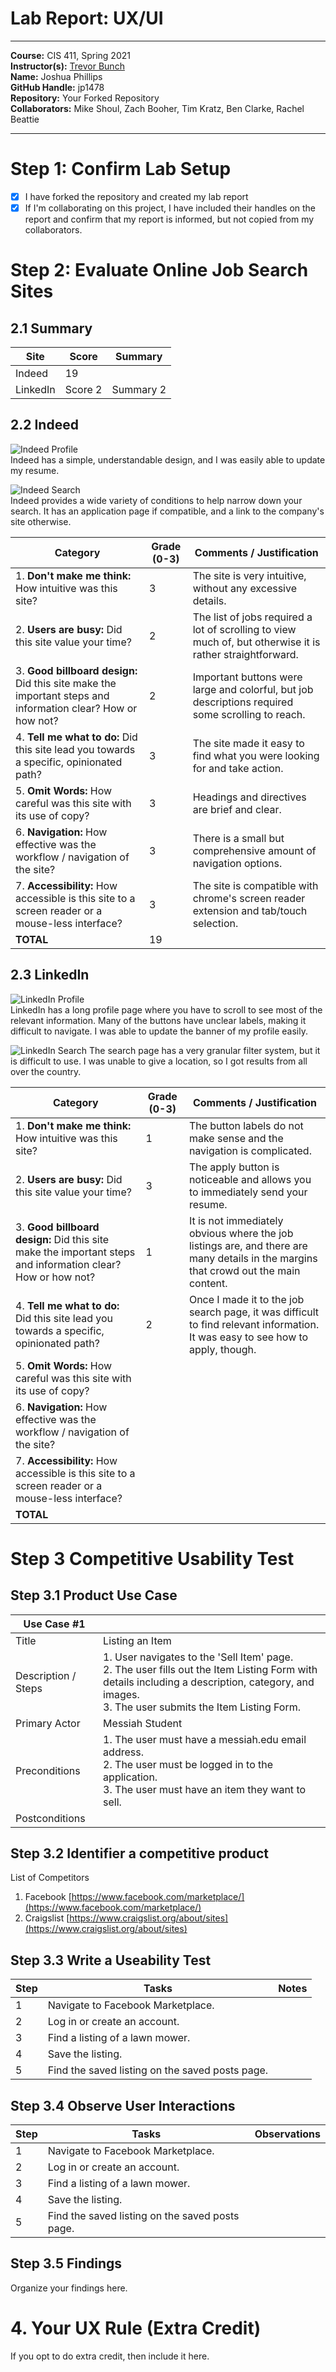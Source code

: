 # Lab Report: UX/UI
___
**Course:** CIS 411, Spring 2021  
**Instructor(s):** [Trevor Bunch](https://github.com/trevordbunch)  
**Name:** Joshua Phillips  
**GitHub Handle:** jp1478  
**Repository:** Your Forked Repository  
**Collaborators:** Mike Shoul, Zach Booher, Tim Kratz, Ben Clarke, Rachel Beattie  
___

# Step 1: Confirm Lab Setup
- [X] I have forked the repository and created my lab report
- [X] If I'm collaborating on this project, I have included their handles on the report and confirm that my report is informed, but not copied from my collaborators.

# Step 2: Evaluate Online Job Search Sites

## 2.1 Summary
| Site | Score | Summary |
|---|---|---|
| Indeed | 19 |  |
| LinkedIn | Score 2 | Summary 2 |

## 2.2 Indeed
![Indeed Profile](Indeed1.jpg)  
Indeed has a simple, understandable design, and I was easily able to update my resume. 

![Indeed Search](Indeed2.jpg)  
Indeed provides a wide variety of conditions to help narrow down your search. It has an application page if compatible, 
and a link to the company's site otherwise. 

| Category | Grade (0-3) | Comments / Justification |
|---|---|---|
| 1. **Don't make me think:** How intuitive was this site? | 3 | The site is very intuitive, without any excessive details.  |
| 2. **Users are busy:** Did this site value your time?  | 2 | The list of jobs required a lot of scrolling to view much of, but otherwise it is rather straightforward. |
| 3. **Good billboard design:** Did this site make the important steps and information clear? How or how not? | 2 | Important buttons were large and colorful, but job descriptions required some scrolling to reach. |
| 4. **Tell me what to do:** Did this site lead you towards a specific, opinionated path? | 3 | The site made it easy to find what you were looking for and take action. |
| 5. **Omit Words:** How careful was this site with its use of copy? | 3 | Headings and directives are brief and clear. |
| 6. **Navigation:** How effective was the workflow / navigation of the site? | 3 | There is a small but comprehensive amount of navigation options.  |
| 7. **Accessibility:** How accessible is this site to a screen reader or a mouse-less interface? | 3 | The site is compatible with chrome's screen reader extension and tab/touch selection. |
| **TOTAL** | 19 |   |

## 2.3 LinkedIn
![LinkedIn Profile](LinkedIn1.jpg)  
LinkedIn has a long profile page where you have to scroll to see most of the relevant information. 
Many of the buttons have unclear labels, making it difficult to navigate. 
I was able to update the banner of my profile easily. 

![LinkedIn Search](LinkedIn2.jpg)
The search page has a very granular filter system, but it is difficult to use. 
I was unable to give a location, so I got results from all over the country.

| Category | Grade (0-3) | Comments / Justification |
|---|---|---|
| 1. **Don't make me think:** How intuitive was this site? | 1 | The button labels do not make sense and the navigation is complicated. |
| 2. **Users are busy:** Did this site value your time?  | 3 | The apply button is noticeable and allows you to immediately send your resume. |
| 3. **Good billboard design:** Did this site make the important steps and information clear? How or how not? | 1 | It is not immediately obvious where the job listings are, and there are many details in the margins that crowd out the main content. |
| 4. **Tell me what to do:** Did this site lead you towards a specific, opinionated path? | 2 | Once I made it to the job search page, it was difficult to find relevant information. It was easy to see how to apply, though. |
| 5. **Omit Words:** How careful was this site with its use of copy? |   |   |
| 6. **Navigation:** How effective was the workflow / navigation of the site? |   |   |
| 7. **Accessibility:** How accessible is this site to a screen reader or a mouse-less interface? |   |   |
| **TOTAL** |   |   |


# Step 3 Competitive Usability Test

## Step 3.1 Product Use Case

| Use Case #1 | |
|---|---|
| Title | Listing an Item |
| Description / Steps | 1. User navigates to the 'Sell Item' page. <br> 2. The user fills out the Item Listing Form with details including a description, category, and images. <br> 3. The user submits the Item Listing Form. |
| Primary Actor | Messiah Student |
| Preconditions | 1. The user must have a messiah.edu email address. <br> 2. The user must be logged in to the application. <br> 3. The user must have an item they want to sell. |
| Postconditions | |

## Step 3.2 Identifier a competitive product

List of Competitors
1. Facebook [https://www.facebook.com/marketplace/](https://www.facebook.com/marketplace/)
2. Craigslist [https://www.craigslist.org/about/sites](https://www.craigslist.org/about/sites)

## Step 3.3 Write a Useability Test

| Step | Tasks | Notes |
|---|---|---|
| 1 | Navigate to Facebook Marketplace. |   |
| 2 | Log in or create an account. |   |
| 3 | Find a listing of a lawn mower. |   |
| 4 | Save the listing. |   |
| 5  | Find the saved listing on the saved posts page. |   |

## Step 3.4 Observe User Interactions

| Step | Tasks | Observations |
|---|---|---|
| 1 | Navigate to Facebook Marketplace. |  |
| 2 | Log in or create an account. |   |
| 3 | Find a listing of a lawn mower. |   |
| 4 | Save the listing. |   |
| 5  | Find the saved listing on the saved posts page. |   |

## Step 3.5 Findings
Organize your findings here.

# 4. Your UX Rule (Extra Credit)
If you opt to do extra credit, then include it here.